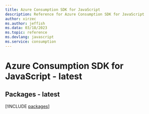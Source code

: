 ```yaml
---
title: Azure Consumption SDK for JavaScript
description: Reference for Azure Consumption SDK for JavaScript
author: xirzec
ms.author: jeffish
ms.data: 03/18/2023
ms.topic: reference
ms.devlang: javascript
ms.service: consumption
---
```

# Azure Consumption SDK for JavaScript - latest
## Packages - latest
[!INCLUDE [packages](consumption-index.md)]